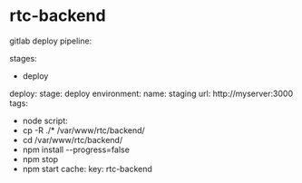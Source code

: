 # rtc-backend

gitlab deploy pipeline:

stages:
 - deploy

deploy:
 stage: deploy
 environment:
  name: staging
  url: http://myserver:3000
 tags:
  - node
 script:
  - cp -R ./* /var/www/rtc/backend/
  - cd /var/www/rtc/backend/
  - npm install --progress=false
  - npm stop
  - npm start
 cache:
  key: rtc-backend
